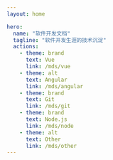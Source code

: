 ```yaml
---
layout: home

hero:
  name: "软件开发文档"
  tagline: "软件开发生涯的技术沉淀"
  actions:
    - theme: brand
      text: Vue
      link: /mds/vue
    - theme: alt
      text: Angular
      link: /mds/angular
    - theme: brand
      text: Git
      link: /mds/git
    - theme: brand
      text: Node.js
      link: /mds/node
    - theme: alt
      text: Other
      link: /mds/other
---
```


